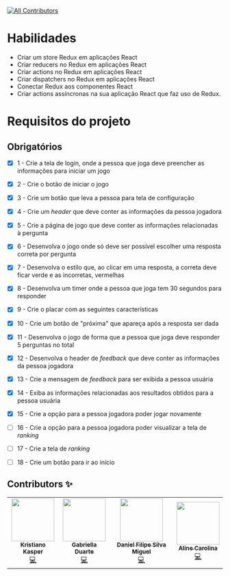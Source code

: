 <!-- ALL-CONTRIBUTORS-BADGE:START - Do not remove or modify this section -->
[![All Contributors](https://img.shields.io/badge/all_contributors-4-orange.svg?style=flat-square)](#contributors-)
<!-- ALL-CONTRIBUTORS-BADGE:END -->

# Habilidades

- Criar um store Redux em aplicações React
- Criar reducers no Redux em aplicações React
- Criar actions no Redux em aplicações React
- Criar dispatchers no Redux em aplicações React
- Conectar Redux aos componentes React
- Criar actions assíncronas na sua aplicação React que faz uso de Redux.

# Requisitos do projeto

## Obrigatórios

- [x] 1 - Crie a tela de login, onde a pessoa que joga deve preencher as informações para iniciar um jogo

- [x] 2 - Crie o botão de iniciar o jogo

- [x] 3 - Crie um botão que leva a pessoa para tela de configuração

- [x] 4 - Crie um _header_ que deve conter as informações da pessoa jogadora

- [x] 5 - Crie a página de jogo que deve conter as informações relacionadas à pergunta

- [x] 6 - Desenvolva o jogo onde só deve ser possível escolher uma resposta correta por pergunta

- [x] 7 - Desenvolva o estilo que, ao clicar em uma resposta, a correta deve ficar verde e as incorretas, vermelhas

- [x] 8 - Desenvolva um timer onde a pessoa que joga tem 30 segundos para responder

- [x] 9 - Crie o placar com as seguintes características

- [x] 10 - Crie um botão de "próxima" que apareça após a resposta ser dada

- [x] 11 - Desenvolva o jogo de forma que a pessoa que joga deve responder 5 perguntas no total

- [x] 12 - Desenvolva o header de _feedback_ que deve conter as informações da pessoa jogadora

- [x] 13 - Crie a mensagem de _feedback_ para ser exibida a pessoa usuária

- [x] 14 - Exiba as informações relacionadas aos resultados obtidos para a pessoa usuária

- [x] 15 - Crie a opção para a pessoa jogadora poder jogar novamente

- [ ] 16 - Crie a opção para a pessoa jogadora poder visualizar a tela de _ranking_

- [ ] 17 - Crie a tela de _ranking_

- [ ] 18 -  Crie um botão para ir ao início

## Contributors ✨

<!-- ALL-CONTRIBUTORS-LIST:START - Do not remove or modify this section -->
<!-- prettier-ignore-start -->
<!-- markdownlint-disable -->
<table>
  <tr>
    <td align="center"><a href="https://br.linkedin.com/in/kristiano-kasper"><img src="https://avatars.githubusercontent.com/u/85760820?v=4?s=100" width="100px;" alt=""/><br /><sub><b>Kristiano Kasper</b></sub></a><br /><a href="https://github.com/khkasper/trivia-react-redux/commits?author=khkasper" title="Code">💻</a></td>
    <td align="center"><a href="https://www.linkedin.com/in/gabriellasilvaduarte/"><img src="https://avatars.githubusercontent.com/u/78912656?v=4?s=100" width="100px;" alt=""/><br /><sub><b>
Gabriella Duarte</b></sub></a><br /><a href="https://github.com/khkasper/trivia-react-redux/commits?author=gsdu-arte" title="Code">💻</a></td>
    <td align="center"><a href="https://github.com/DanFilipe2000"><img src="https://avatars.githubusercontent.com/u/83616428?v=4?s=100" width="100px;" alt=""/><br /><sub><b>Daniel Filipe Silva Miguel</b></sub></a><br /><a href="https://github.com/khkasper/trivia-react-redux/commits?author=DanFilipe2000" title="Code">💻</a></td>
    <td align="center"><a href="https://alinecarolina.github.io/"><img src="https://avatars.githubusercontent.com/u/85767848?v=4?s=100" width="100px;" alt=""/><br /><sub><b>Aline Carolina</b></sub></a><br /><a href="https://github.com/khkasper/trivia-react-redux/commits?author=AlineCarolina" title="Code">💻</a></td>
  </tr>
</table>

<!-- markdownlint-restore -->
<!-- prettier-ignore-end -->

<!-- ALL-CONTRIBUTORS-LIST:END -->
